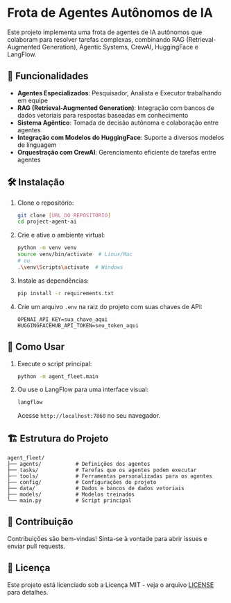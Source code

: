 # Frota de Agentes Autônomos de IA

Este projeto implementa uma frota de agentes de IA autônomos que colaboram para resolver tarefas complexas, combinando RAG (Retrieval-Augmented Generation), Agentic Systems, CrewAI, HuggingFace e LangFlow.

## 🚀 Funcionalidades

- **Agentes Especializados**: Pesquisador, Analista e Executor trabalhando em equipe
- **RAG (Retrieval-Augmented Generation)**: Integração com bancos de dados vetoriais para respostas baseadas em conhecimento
- **Sistema Agêntico**: Tomada de decisão autônoma e colaboração entre agentes
- **Integração com Modelos do HuggingFace**: Suporte a diversos modelos de linguagem
- **Orquestração com CrewAI**: Gerenciamento eficiente de tarefas entre agentes

## 🛠️ Instalação

1. Clone o repositório:
   ```bash
   git clone [URL_DO_REPOSITÓRIO]
   cd project-agent-ai
   ```

2. Crie e ative o ambiente virtual:
   ```bash
   python -m venv venv
   source venv/bin/activate  # Linux/Mac
   # ou
   .\venv\Scripts\activate  # Windows
   ```

3. Instale as dependências:
   ```bash
   pip install -r requirements.txt
   ```

4. Crie um arquivo `.env` na raiz do projeto com suas chaves de API:
   ```
   OPENAI_API_KEY=sua_chave_aqui
   HUGGINGFACEHUB_API_TOKEN=seu_token_aqui
   ```

## 🚦 Como Usar

1. Execute o script principal:
   ```bash
   python -m agent_fleet.main
   ```

2. Ou use o LangFlow para uma interface visual:
   ```bash
   langflow
   ```
   Acesse `http://localhost:7860` no seu navegador.

## 🏗️ Estrutura do Projeto

```
agent_fleet/
├── agents/           # Definições dos agentes
├── tasks/            # Tarefas que os agentes podem executar
├── tools/            # Ferramentas personalizadas para os agentes
├── config/           # Configurações do projeto
├── data/             # Dados e bancos de dados vetoriais
├── models/           # Modelos treinados
└── main.py           # Script principal
```

## 🤝 Contribuição

Contribuições são bem-vindas! Sinta-se à vontade para abrir issues e enviar pull requests.

## 📄 Licença

Este projeto está licenciado sob a Licença MIT - veja o arquivo [LICENSE](LICENSE) para detalhes.